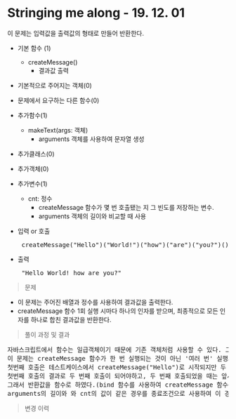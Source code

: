 # Stringing me along - 19. 12. 01

이 문제는 입력값을 출력값의 형태로 만들어 반환한다.

- 기본 함수 (1)
  - createMessage()
    - 결과값 출력
- 기본적으로 주어지는 객체(0)
- 문제에서 요구하는 다른 함수(0)
- 추가함수(1)
  - makeText(args: 객체)
    - arguments 객체를 사용하여 문자열 생성
- 추가클래스(0)
- 추가객체(0)
- 추가변수(1)
  - cnt: 정수
    - createMessage 함수가 몇 번 호출됐는 지 그 빈도를 저장하는 변수.
    - arguments 객체의 길이와 비교할 때 사용

- 입력 or 호출
  <pre> createMessage("Hello")("World!")("how")("are")("you?")() </pre>
 
- 출력
  <pre> "Hello World! how are you?" </pre>

> 문제
  - 이 문제는 주어진 배열과 정수를 사용하여 결과값을 출력한다.
  - createMessage 함수 1회 실행 시마다 하나의 인자를 받으며, 최종적으로 모든 인자를 하나로 합친 결과값을 반환한다.

> 풀이 과정 및 결과
<pre>
자바스크립트에서 함수는 일급객체이기 때문에 기존 객체처럼 사용할 수 있다. 그래서 이번에는 함수에 신규 함수(makeText)와 변수(cnt)를 추가하여 사용하였다.
이 문제는 createMessage 함수가 한 번 실행되는 것이 아닌 '여러 번' 실행되고, 각 호출마다 받은 인자를 저장해둬야한다.
첫번째 호출은 테스트케이스에서 createMessage("Hello")로 시작되지만 두 번째 호출부터는 첫번째 호출된 createMessage 함수에 의존한다. (별도의 외부호출은 없다.)
첫번째 호출의 결과로 두 번째 호출이 되어야하고, 두 번째 호출되었을 때는 앞서 호출된 함수의 인자를 가지고 있어야한다.
그래서 반환값을 함수로 하였다.(bind 함수를 사용하여 createMessage 함수를 넘기면서 앞서 호출된 모든 인자들을 같이 넘겨준다.)
arguments의 길이와 와 cnt의 값이 같은 경우를 종료조건으로 사용하여 이 경우에 결과값을 makeText 함수를 사용하여 만든 후 반환한다.
</pre>

>변경 이력

